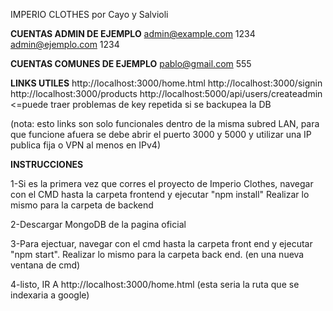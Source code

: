 IMPERIO CLOTHES por Cayo y Salvioli


**CUENTAS ADMIN DE EJEMPLO**
admin@example.com
1234
admin@ejemplo.com
1234

**CUENTAS COMUNES DE EJEMPLO**
pablo@gmail.com
555


**LINKS UTILES**
http://localhost:3000/home.html
http://localhost:3000/signin
http://localhost:3000/products
http://localhost:5000/api/users/createadmin   <=puede traer problemas de key repetida si se backupea la DB

(nota: esto links son solo funcionales dentro de la misma subred LAN, para que funcione afuera se debe abrir el puerto 3000 y 5000 y
utilizar una IP publica fija o VPN al menos en IPv4)

**INSTRUCCIONES**

1-Si es la primera vez que corres el proyecto de Imperio Clothes, navegar con el CMD hasta la carpeta frontend y ejecutar "npm install"
Realizar lo mismo para la carpeta de backend

2-Descargar MongoDB de la pagina oficial

3-Para ejectuar, navegar con el cmd hasta la carpeta front end y ejecutar "npm start". Realizar lo mismo para la carpeta back end.
(en una nueva ventana de cmd)

4-listo, IR A http://localhost:3000/home.html (esta seria la ruta que se indexaria a google)

